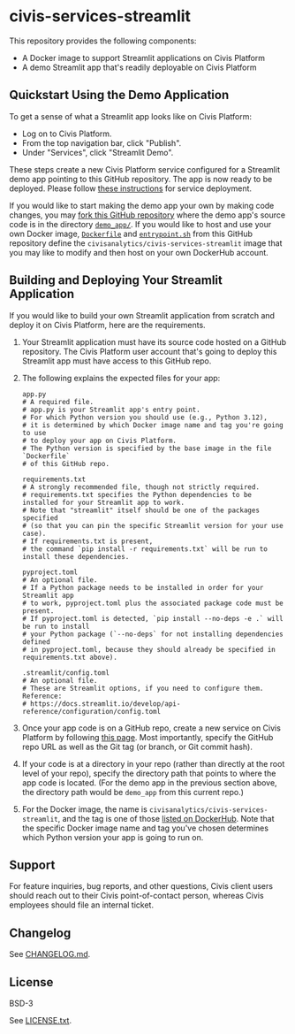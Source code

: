 # civis-services-streamlit

This repository provides the following components:

* A Docker image to support Streamlit applications on Civis Platform
* A demo Streamlit app that's readily deployable on Civis Platform

## Quickstart Using the Demo Application

To get a sense of what a Streamlit app looks like on Civis Platform:

* Log on to Civis Platform.
* From the top navigation bar, click "Publish".
* Under "Services", click "Streamlit Demo".

These steps create a new Civis Platform service configured for a Streamlit demo app
pointing to this GitHub repository.
The app is now ready to be deployed.
Please follow [these instructions](https://support.civisanalytics.com/hc/en-us/articles/360001335031-Civis-Service-Deployment#StartaService/PreviewaDeployment)
for service deployment.

If you would like to start making the demo app your own
by making code changes,
you may [fork this GitHub repository](https://github.com/civisanalytics/civis-services-streamlit/fork)
where the demo app's source code is in the directory [`demo_app/`](demo_app).
If you would like to host and use your own Docker image,
[`Dockerfile`](Dockerfile) and [`entrypoint.sh`](entrypoint.sh) from this GitHub repository
define the `civisanalytics/civis-services-streamlit` image that you may like to modify
and then host on your own DockerHub account.

## Building and Deploying Your Streamlit Application

If you would like to build your own Streamlit application from scratch
and deploy it on Civis Platform,
here are the requirements.

1. Your Streamlit application must have its source code hosted on a GitHub repository.
   The Civis Platform user account that's going to deploy this Streamlit app must have
   access to this GitHub repo.
2. The following explains the expected files for your app:

   ```shell
   app.py
   # A required file.
   # app.py is your Streamlit app's entry point.
   # For which Python version you should use (e.g., Python 3.12),
   # it is determined by which Docker image name and tag you're going to use
   # to deploy your app on Civis Platform.
   # The Python version is specified by the base image in the file `Dockerfile`
   # of this GitHub repo.

   requirements.txt
   # A strongly recommended file, though not strictly required.
   # requirements.txt specifies the Python dependencies to be installed for your Streamlit app to work.
   # Note that "streamlit" itself should be one of the packages specified
   # (so that you can pin the specific Streamlit version for your use case).
   # If requirements.txt is present,
   # the command `pip install -r requirements.txt` will be run to install these dependencies.

   pyproject.toml
   # An optional file.
   # If a Python package needs to be installed in order for your Streamlit app
   # to work, pyproject.toml plus the associated package code must be present.
   # If pyproject.toml is detected, `pip install --no-deps -e .` will be run to install
   # your Python package (`--no-deps` for not installing dependencies defined
   # in pyproject.toml, because they should already be specified in requirements.txt above).

   .streamlit/config.toml
   # An optional file.
   # These are Streamlit options, if you need to configure them. Reference:
   # https://docs.streamlit.io/develop/api-reference/configuration/config.toml
   ```

3. Once your app code is on a GitHub repo, create a new service on Civis Platform
   by following [this page](https://support.civisanalytics.com/hc/en-us/articles/360001335031-Civis-Service-Deployment).
   Most importantly, specify the GitHub repo URL as well as the Git tag (or branch, or Git commit hash).
4. If your code is at a directory in your repo (rather than directly at the root level of your repo),
   specify the directory path that points to where the app code is located.
   (For the demo app in the previous section above, the directory path would be `demo_app` from this current repo.)
5. For the Docker image, the name is `civisanalytics/civis-services-streamlit`,
   and the tag is one of those [listed on DockerHub](https://hub.docker.com/repository/docker/civisanalytics/civis-services-streamlit/tags).
   Note that the specific Docker image name and tag you've chosen determines which Python version
   your app is going to run on.

## Support

For feature inquiries, bug reports, and other questions,
Civis client users should reach out to their Civis point-of-contact person,
whereas Civis employees should file an internal ticket.

## Changelog

See [CHANGELOG.md](CHANGELOG.md).

## License

BSD-3

See [LICENSE.txt](LICENSE.txt).
